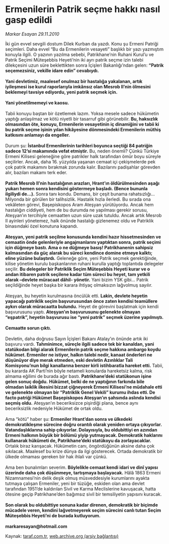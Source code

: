 # Ermenilerin Patrik seçme hakkı nasıl gasp edildi

*Markar Esayan 29.11.2010*

<div class="yazi">İki gün evvel sevgili dostum Dilek Kurban da yazdı. Konu şu Ermeni Patriği seçimleri. Daha evvel “Bu da Ermenilerin vesayeti” başlıklı bir yazı yazmıştım konuyla ilgili. O yazının yazılma sebebi, Patrikhane’nin Ruhani Kurul’u ve Patrik Seçimi Müteşebbis Heyeti’nin iki ayrı patrik seçme izin talebi dilekçesini uzun süre beklettikten sonra İçişleri Bakanlığı’ndan gelen: <b>“Patrik seçemezsiniz, vekille idare edin” cevabıydı.</b> <b><br/><br/>Yani devletimiz, maalesef onulmaz bir hastalığa yakalanan, artık iyileşmesi ise kurul raporlarıyla imkânsız olan Mesrob II’nin ölmesini beklemeyi tavsiye ediyordu, yeni patrik seçmek için.</b> <b><br/><br/>Yani yönetilmemeyi ve kaosu.</b> <br/><br/>Tabii konuyu baştan bir özetlemek lazım. Yoksa mesele sadece hükümetin yaptığı anlaşılmaz ve kötü niyetli bir tasarruf gibi görünebilir. <b>Bu, haksızlık olmasından öte, konuyu, Ermenilerin vesayetinin iç dinamiğini ve tabii ki bu patrik seçme işinin yılan hikâyesine dönmesindeki Ermenilerin müthiş katkısını anlamayı da engeller.</b> <br/><br/>Durum şu: <b>İstanbul Ermenilerinin tarihleri boyunca seçtiği 84 patriğin sadece 12’si makamında vefat etmiştir.</b> Bu, neden önemli? Çünkü Türkiye Ermeni Kilisesi geleneğine göre patrikler halk tarafından ömür boyu süreyle seçilirler. Ancak, daha 16. yüzyılda yaşanan cemaat içi çekişmelerde pek çok patrik makamını bırakmak zorunda kalır. Bazılarını padişahlar görevden alır, bazıları makamı terk eder. <b><br/><br/>Patrik Mesrob II’nin hastalığının arazları, Hrant’ın öldürülmesinden aşağı yukarı hemen sonra kendisini göstermeye başladı. (Bence bununla ilgiliydi de...).</b> Sonra tanı kondu. Demans, bir çeşit bunama rahatsızlığı... Milyonda bir görülen bir talihsizlik. Hastalık hızla ilerledi. Bu sırada ona vekâleten görevi, Başepiskopos Aram Ateşyan yürütüyordu. Ancak hem hastalığın ciddiyeti, hem de bu durumda ne yapılması gerekir sorusu, Ateşyan’ın tercihiyle cemaatten uzun süre uzak tutuldu. Ancak artık Mesrob II ayinleri yönetemez, halk önünde hastalığı gizlenemez oldu ve Patriklik binasındaki özel konutuna kapandı. <b><br/><br/>Ateşyan, yeni patrik seçilme konusunda kendini hazır hissetmesinden ve cemaatin önde gelenleriyle angajmanlarını yaptıktan sonra, patrik seçimi için düğmeye bastı. Ama o ne düğmeye basış! Patrikhanenin sahipsiz kalmasından da güç alarak bu süreci kendince domine etmeye kalktı; eline yüzüne bulaştırdı.</b> Geleneğe göre, yeni Patrik seçmek gerektiğinde, kilise yönetim kurulu başkanlarının ruhani kurulla yaptığı toplantıda delegeler seçilir. <b>Bu delegeler bir Patriklik Seçim Müteşebbis Heyeti kurar ve o andan itibaren patrik seçilene kadar tüm süreci bu heyet, tam yetkili olarak –devlete müracaat dâhil- yönetir.</b> Yani bizim YSK gibi... Patrik seçildiğinde heyet başka bir karara ihtiyaç olmaksızın lağvolmuş sayılır. <br/><br/>Ateşyan, bu heyetin kurulmasına öncülük etti. <b>Lakin, devlete heyetin yapacağı patriklik seçim başvurusundan önce zaten kendisi teamüllere aykırı olarak müracaatta bulundu</b><b>.</b> Heyet de görevini başlatmak için kendi başvurusunu yaptı. <b>Ateşyan’ın başvurusunu gelenekte olmayan “eşpatrik”, heyetin başvurusu ise “yeni patrik” seçmek üzerine yapılmıştı.</b> <b><br/><br/>Cemaatte sorun çıktı.</b> <br/><br/>Devletin, daha doğrusu Sayın İçişleri Bakanı Atalay’ın önünde artık iki başvuru vardı. <b>Tahminimce, süreçle ilgili sadece tek bir kanaldan, yani statükodan bilgi alarak Ermenilerin patrik seçme hakkına ambargo koydu hükümet. Ermeniler ne istiyor, halkın talebi nedir, kanaat önderleri ne düşünüyor diye merak etmeden, eski devletin Azınlıklar Tali Komisyonu’nun bilgi kanallarına benzer kirli istihbaratla hareket etti.</b> Tabii, bu kararda AK Parti’nin böyle netameli konularda hareketsiz kalma, risk almama eğilimi de burada ağır bastı. <b>Patrikhane’deki statükonun işine gelen sonuç doğdu.</b> <b>Hükümet, belki de ne yaptığının farkında bile olmadan laiklik ilkesini bizzat çiğneyerek Ermeni Kilisesi’ne müdahale etti ve gelenekte olmayan bir “Patriklik Genel Vekili” kurumu ihdas etti. De facto patriği Hükümet Başepiskopos Ateşyan’ın şahsında aslında kendisi seçmiş oldu.</b> Ateşyan’ın beceriksizce pişirdiği plana, bence aynı beceriksizlik nedeniyle Hükümet de ortak oldu. <br/><br/>Ama “kötü” haber şu: <b>Ermeniler Hrant’dan sonra ve ülkedeki demokratikleşme sürecine doğru orantılı olarak yeniden ortaya çıkıyorlar. Vatandaşlıklarına sahip çıkıyorlar. Dolayısıyla, bu oldubittiyi en azından Ermeni halkının büyük bir bölümü yiyip yutmayacak. Demokratik haklarını kullanarak hükümeti de, Patrikhane’deki statükoyu da zorlayacaklar.</b> Ortalık biraz karışacak. Hükümetin canı, öngördüğünün aksine daha çok sıkılacak. Maalesef bu krize dünya da ilgi gösterecek. Ortada demokratik bir ülkede olmaması gereken bir hak ihlali var çünkü. <br/><br/>Ama ben bunalımları severim. <b>Böylelikle cemaat kendi idari ve dinî yapısı üzerinde daha çok düşünmeye, tartışmaya başlayacak.</b> Hâlâ 1863 Ermeni Nizamnamesi’nin delik deşik olmuş müsveddesiyle kurumlarını ayakta tutmaya çalışan Ermeniler, yeni bir tüzüğe, eskiden olan ama devlet tarafından 1951’de kaldırılan Sivil ve Karma Meclislerine kavuşacak, hatta ötesine geçip Patrikhane’den bağımsız sivil bir temsiliyetin yapısını kuracak. <b><br/><br/>Son olarak bu oldubittiye sonuna kadar direnen, demokratik bir biçimde mücadele veren, kendini lağvetmeyerek seçim sürecini canlı tutan Seçim Müteşebbis Heyeti’ni de burada kutluyorum.</b><b><br/><br/>markaresayan@hotmail.com</b></div>

Kaynak: [taraf.com.tr](m), [web.archive.org (arşiv bağlantısı)](http://web.archive.org/web/20101130100021/http://taraf.com.tr/markar-esayan/makale-ermenilerin-patrik-secme-hakki-nasil-gasp-edildi.htm)
